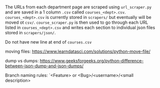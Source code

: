 The URLs from each department page are scraped using `url_scraper.py` and are saved in a 1 column `.csv` called `courses_<dept>.csv`. `courses_<dept>.csv` is currently stored in `scrapers/` but eventually will be moved ot `csv/`. `course_scraper.py` is then used to go through each URL listed in `courses_<dept>.csv` and writes each section to individual json files stored in `scrapers/json/`.

Do not have new line at end of `courses.csv`

moving files: https://www.learndatasci.com/solutions/python-move-file/

dump vs dumps: https://www.geeksforgeeks.org/python-difference-between-json-dump-and-json-dumps/

Branch naming rules: `\<Feature\> or \<Bug\>/\<username\>/\<small description\>
